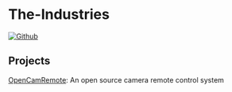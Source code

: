 # The-Industries
[![Github](https://img.shields.io/badge/Github-The--Industries-lightgrey?style=flat-square&logo=github)](https://github.com/The-Industries)

## Projects
[OpenCamRemote](https://the-industries.github.io/OpenCamRemote/): An open source camera remote control system
